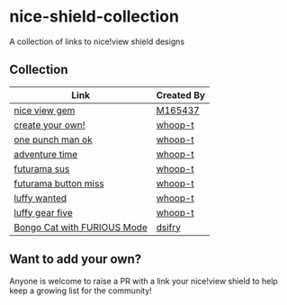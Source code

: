 # nice-shield-collection
A collection of links to nice!view shield designs

## Collection
| Link     | Created By |
| -------- | ------- |
| [nice view gem](https://github.com/M165437/nice-view-gem)    | [M165437](https://github.com/M165437)  |
| [create your own!](https://github.com/whoop-t/nice-shield-base)  | [whoop-t](https://github.com/whoop-t)    |
| [one punch man ok](https://github.com/whoop-t/nice-one-punch-ok)  | [whoop-t](https://github.com/whoop-t)    |
| [adventure time](https://github.com/whoop-t/nice-adventure-time) | [whoop-t](https://github.com/whoop-t)     |
| [futurama sus](https://github.com/whoop-t/nice-futurama-sus)    | [whoop-t](https://github.com/whoop-t)    |
| [futurama button miss](https://github.com/whoop-t/nice-fry-button-miss)    | [whoop-t](https://github.com/whoop-t)    |
| [luffy wanted](https://github.com/whoop-t/nice-luffy-wanted)    | [whoop-t](https://github.com/whoop-t)   |
| [luffy gear five](https://github.com/whoop-t/nice-luffy-gear-five)    | [whoop-t](https://github.com/whoop-t)   |
| [Bongo Cat with FURIOUS Mode](https://github.com/dsifry/nice-view-mod) | [dsifry](https://github.com/dsifry)

## Want to add your own?
Anyone is welcome to raise a PR with a link your nice!view shield to help keep a growing list for the community!
